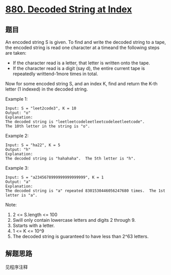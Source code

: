 # [880. Decoded String at Index](https://leetcode.com/problems/decoded-string-at-index/)

## 题目

An encoded string S is given. To find and write the decoded string to a tape, the encoded string is read one character at a timeand the following steps are taken:

- If the character read is a letter, that letter is written onto the tape.
- If the character read is a digit (say d), the entire current tape is repeatedly writtend-1more times in total.

Now for some encoded string S, and an index K, find and return the K-th letter (1 indexed) in the decoded string.

Example 1:

```text
Input: S = "leet2code3", K = 10
Output: "o"
Explanation:
The decoded string is "leetleetcodeleetleetcodeleetleetcode".
The 10th letter in the string is "o".
```

Example 2:

```text
Input: S = "ha22", K = 5
Output: "h"
Explanation:
The decoded string is "hahahaha".  The 5th letter is "h".
```

Example 3:

```text
Input: S = "a2345678999999999999999", K = 1
Output: "a"
Explanation:
The decoded string is "a" repeated 8301530446056247680 times.  The 1st letter is "a".
```

Note:

1. 2 <= S.length <= 100
1. Swill only contain lowercase letters and digits 2 through 9.
1. Sstarts with a letter.
1. 1 <= K <= 10^9
1. The decoded string is guaranteed to have less than 2^63 letters.

## 解题思路

见程序注释
